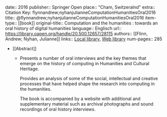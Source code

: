 date:: 2016
publisher:: Springer Open
place:: "Cham, Switzeralnd"
extra:: Citation Key: flynnandrew;nyhanjulianneComputationHumanitiesOral2016
title:: @flynnandrew;nyhanjulianneComputationHumanitiesOral2016
item-type:: [[book]]
original-title:: Computation and the humanities : towards an oral history of digital humanities
language:: Englisch
url:: https://library.oapen.org/handle/20.500.12657/28115
authors:: [[Flinn, Andrew; Nyhan, Julianne]]
links:: [Local library](zotero://select/groups/2386895/items/4MPI3N3W), [Web library](https://www.zotero.org/groups/2386895/items/4MPI3N3W)
num-pages:: 285

- [[Abstract]]
	- Presents a number of oral interviews and the key themes that emerge on the history of computing in Humanities and Cultural Heritage.
	  
	  Provides an analysis of some of the social, intellectual and creative processes that have helped shape the research into computing in the humanities.
	  
	  The book is accompanied by a website with additional and supplementary material such as archival photographs and sound recordings of oral history interviews.